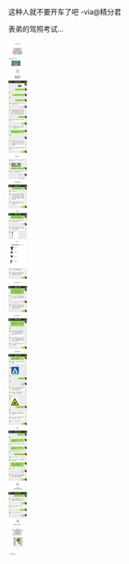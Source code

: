 这种人就不要开车了吧 -via@精分君

表弟的驾照考试...

![b179521a2d1244b59d36dc46d05e0967.jpg](https://raw.githubusercontent.com/wxlzmt/cdn1/master/ext/qw/groups/30110/b179521a2d1244b59d36dc46d05e0967.jpg)
